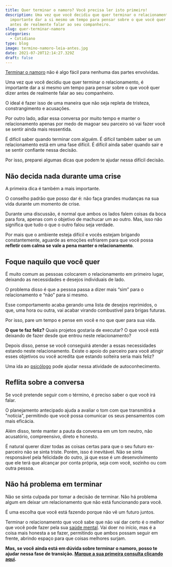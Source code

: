 ```yaml
---
title: Quer terminar o namoro? Você precisa ler isto primeiro!
description: Uma vez que você decidiu que quer terminar o relacionamento, é
  importante dar a si mesmo um tempo para pensar sobre o que você quer dizer
  antes de realmente falar ao seu companheiro.
slug: quer-terminar-namoro
categories:
  - Cotidiano
type: blog
image: termino-namoro-leia-antes.jpg
date: 2021-07-20T12:14:27.329Z
draft: false
---
```










[Terminar o namoro](https://www.google.com/url?client=internal-element-cse&cx=013413282715532661870:5z8llcwtwhy&q=https://yuribusin.com.br/termino-de-relacionamentos-podem-ser-traumaticos/&sa=U&ved=2ahUKEwjDpI3QsfDxAhWepZUCHayGB6kQFjADegQIBBAC&usg=AOvVaw0Ubu2EPGfhS-VIzbWmU-kN) não é algo fácil para nenhuma das partes envolvidas.

Uma vez que você decidiu que quer terminar o relacionamento, é importante dar a si mesmo um tempo para pensar sobre o que você quer dizer antes de realmente falar ao seu companheiro.

O ideal é fazer isso de uma maneira que não seja repleta de tristeza, constrangimento e acusações.

Por outro lado, adiar essa conversa por muito tempo e manter o relacionamento apenas por medo de magoar seu parceiro só vai fazer você se sentir ainda mais ressentida.

É difícil saber quando terminar com alguém. É difícil também saber se um relacionamento está em uma fase difícil. É difícil ainda saber quando sair e se sentir confiante nessa decisão.

Por isso, preparei algumas dicas que podem te ajudar nessa difícil decisão.

## Não decida nada durante uma crise

A primeira dica é também a mais importante.

O conselho padrão que posso dar é: não faça grandes mudanças na sua vida durante um momento de crise.

Durante uma discussão, é normal que ambos os lados falem coisas da boca para fora, apenas com o objetivo de machucar um ao outro. Mas, isso não significa que tudo o que o outro falou seja verdade.

Por mais que o ambiente esteja difícil e vocês estejam brigando constantemente, aguarde as emoções esfriarem para que você possa **refletir com calma se vale a pena manter o relacionamento**.

## Foque naquilo que você quer

É muito comum as pessoas colocarem o relacionamento em primeiro lugar, deixando as necessidades e desejos individuais de lado.

O problema disso é que a pessoa passa a dizer mais “sim” para o relacionamento e “não” para si mesmo.

Esse comportamento acaba gerando uma lista de desejos reprimidos, o que, uma hora ou outra, vai acabar virando combustível para brigas futuras.

Por isso, pare um tempo e pense em você e no que quer para sua vida.

**O que te faz feliz?** Quais projetos gostaria de executar? O que você está deixando de fazer desde que entrou neste relacionamento?

Depois disso, pense se você conseguirá atender a essas necessidades estando neste relacionamento. Existe o apoio do parceiro para você atingir esses objetivos ou você acredita que estando solteira seria mais feliz?

Uma ida ao [psicólogo](https://yuribusin.com.br/pra-que-serve-um-psicologo-clinico/) pode ajudar nessa atividade de autoconhecimento.

## Reflita sobre a conversa

Se você pretende seguir com o término, é preciso saber o que você irá falar.

O planejamento antecipado ajuda a avaliar o tom com que transmitirá a "notícia", permitindo que você possa comunicar os seus pensamentos com mais eficácia.

Além disso, tente manter a pauta da conversa em um tom neutro, não acusatório, compreensivo, direto e honesto.

É natural querer dizer todas as coisas certas para que o seu futuro ex-parceiro não se sinta triste. Porém, isso é inevitável. Não se sinta responsável pela felicidade do outro, já que esse é um desenvolvimento que ele terá que alcançar por conta própria, seja com você, sozinho ou com outra pessoa.

## Não há problema em terminar

Não se sinta culpada por tomar a decisão de terminar. Não há problema algum em deixar um relacionamento que não está funcionando para você.

É uma escolha que você está fazendo porque não vê um futuro juntos.

Terminar o relacionamento que você sabe que não vai dar certo é o melhor que você pode fazer pela sua [saúde mental](https://yuribusin.com.br/7-habitos-boa-saude-mental/). Vai doer no início, mas é a coisa mais honesta a se fazer, permitindo que ambos possam seguir em frente, abrindo espaço para que coisas melhores surjam.

**Mas, se você ainda está em dúvida sobre terminar o namoro, posso te ajudar nessa fase de transição. [Marque a sua primeira consulta clicando aqui](https://yuribusin.com.br/contato/).**



